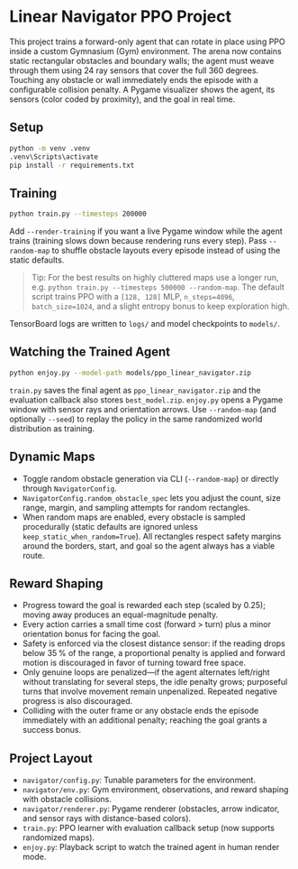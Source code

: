 # Linear Navigator PPO Project

This project trains a forward-only agent that can rotate in place using PPO inside a custom Gymnasium (Gym) environment. The arena now contains static rectangular obstacles and boundary walls; the agent must weave through them using 24 ray sensors that cover the full 360 degrees. Touching any obstacle or wall immediately ends the episode with a configurable collision penalty. A Pygame visualizer shows the agent, its sensors (color coded by proximity), and the goal in real time.

## Setup

```bash
python -m venv .venv
.venv\Scripts\activate
pip install -r requirements.txt
```

## Training

```bash
python train.py --timesteps 200000
```

Add `--render-training` if you want a live Pygame window while the agent trains (training slows down because rendering runs every step). Pass `--random-map` to shuffle obstacle layouts every episode instead of using the static defaults.

> Tip: For the best results on highly cluttered maps use a longer run, e.g. `python train.py --timesteps 500000 --random-map`. The default script trains PPO with a `[128, 128]` MLP, `n_steps=4096`, `batch_size=1024`, and a slight entropy bonus to keep exploration high.

TensorBoard logs are written to `logs/` and model checkpoints to `models/`.

## Watching the Trained Agent

```bash
python enjoy.py --model-path models/ppo_linear_navigator.zip
```

`train.py` saves the final agent as `ppo_linear_navigator.zip` and the evaluation callback also stores `best_model.zip`. `enjoy.py` opens a Pygame window with sensor rays and orientation arrows. Use `--random-map` (and optionally `--seed`) to replay the policy in the same randomized world distribution as training.

## Dynamic Maps

- Toggle random obstacle generation via CLI (`--random-map`) or directly through `NavigatorConfig`.
- `NavigatorConfig.random_obstacle_spec` lets you adjust the count, size range, margin, and sampling attempts for random rectangles.
- When random maps are enabled, every obstacle is sampled procedurally (static defaults are ignored unless `keep_static_when_random=True`). All rectangles respect safety margins around the borders, start, and goal so the agent always has a viable route.

## Reward Shaping

- Progress toward the goal is rewarded each step (scaled by 0.25); moving away produces an equal-magnitude penalty.
- Every action carries a small time cost (forward > turn) plus a minor orientation bonus for facing the goal.
- Safety is enforced via the closest distance sensor: if the reading drops below 35 % of the range, a proportional penalty is applied and forward motion is discouraged in favor of turning toward free space.
- Only genuine loops are penalized—if the agent alternates left/right without translating for several steps, the idle penalty grows; purposeful turns that involve movement remain unpenalized. Repeated negative progress is also discouraged.
- Colliding with the outer frame or any obstacle ends the episode immediately with an additional penalty; reaching the goal grants a success bonus.

## Project Layout

- `navigator/config.py`: Tunable parameters for the environment.
- `navigator/env.py`: Gym environment, observations, and reward shaping with obstacle collisions.
- `navigator/renderer.py`: Pygame renderer (obstacles, arrow indicator, and sensor rays with distance-based colors).
- `train.py`: PPO learner with evaluation callback setup (now supports randomized maps).
- `enjoy.py`: Playback script to watch the trained agent in human render mode.
